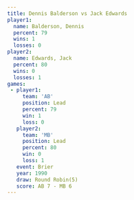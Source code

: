 ```yaml
---
title: Dennis Balderson vs Jack Edwards
player1:                 
  name: Balderson, Dennis
  percent: 79            
  wins: 1                
  losses: 0              
player2:                 
  name: Edwards, Jack    
  percent: 80            
  wins: 0                
  losses: 1              
games:
 - player1:        
     team: 'AB'    
     position: Lead
     percent: 79   
     win: 1        
     loss: 0       
   player2:        
     team: 'MB'    
     position: Lead
     percent: 80   
     win: 0        
     loss: 1       
   event: Brier        
   year: 1990          
   draw: Round Robin(5)
   score: AB 7 - MB 6  
---
```

